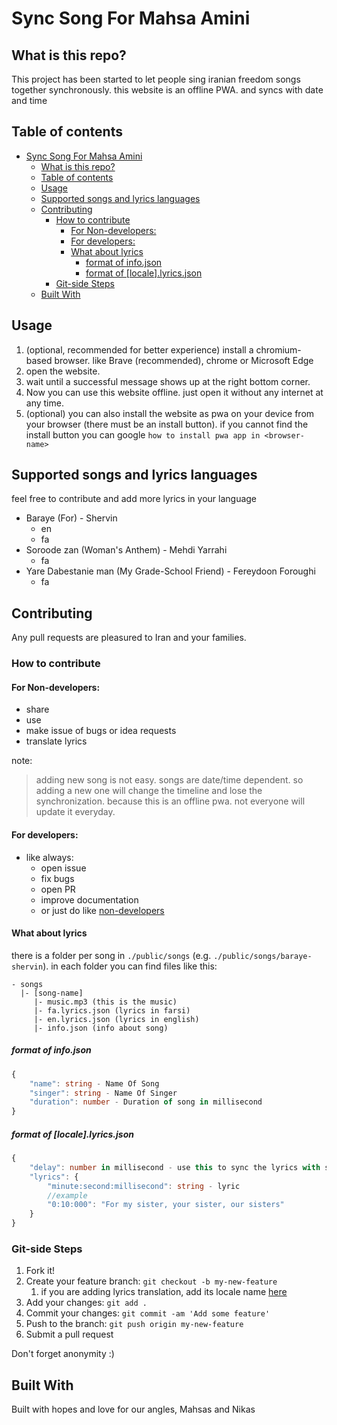 # Sync Song For Mahsa Amini


## What is this repo?
This project has been started to let people sing iranian freedom songs together synchronously. this website is an offline PWA. and syncs with date and time

## Table of contents

- [Sync Song For Mahsa Amini](#sync-song-for-mahsa-amini)
  - [What is this repo?](#what-is-this-repo)
  - [Table of contents](#table-of-contents)
  - [Usage](#usage)
  - [Supported songs and lyrics languages](#supported-songs-and-lyrics-languages)
  - [Contributing](#contributing)
    - [How to contribute](#how-to-contribute)
      - [For Non-developers:](#for-non-developers)
      - [For developers:](#for-developers)
      - [What about lyrics](#what-about-lyrics)
        - [format of info.json](#format-of-infojson)
        - [format of [locale].lyrics.json](#format-of-localelyricsjson)
    - [Git-side Steps](#git-side-steps)
  - [Built With](#built-with)

## Usage
1. (optional, recommended for better experience) install a chromium-based browser. like Brave (recommended), chrome or Microsoft Edge
2. open the website.
3. wait until a successful message shows up at the right bottom corner.
4. Now you can use this website offline. just open it without any internet at any time.
5. (optional) you can also install the website as pwa on your device from your browser (there must be an install button). if you cannot find the install button you can google `how to install pwa app in <browser-name>`

## Supported songs and lyrics languages
feel free to contribute and add more lyrics in your language

- Baraye (For) - Shervin
  - en
  - fa
- Soroode zan (Woman's Anthem) - Mehdi Yarrahi
  - fa
- Yare Dabestanie man (My Grade-School Friend) - Fereydoon Foroughi
  - fa

## Contributing

Any pull requests are pleasured to Iran and your families.

### How to contribute

#### For Non-developers:
- share
- use
- make issue of bugs or idea requests
- translate lyrics

note:
> adding new song is not easy. songs are date/time dependent. so adding a new one will change the timeline and lose the synchronization. because this is an offline pwa. not everyone will update it everyday.

#### For developers:
- like always:
  - open issue
  - fix bugs
  - open PR
  - improve documentation
  - or just do like [non-developers](#for-non-developers)

#### What about lyrics

there is a folder per song in `./public/songs` (e.g. `./public/songs/baraye-shervin`).
in each folder you can find files like this:
```
- songs
  |- [song-name]
     |- music.mp3 (this is the music)
     |- fa.lyrics.json (lyrics in farsi)
     |- en.lyrics.json (lyrics in english)
     |- info.json (info about song)
```

##### format of info.json
```ts
{
    "name": string - Name Of Song
    "singer": string - Name Of Singer
    "duration": number - Duration of song in millisecond
}
```

##### format of [locale].lyrics.json
```ts
{
    "delay": number in millisecond - use this to sync the lyrics with song by adding delay (can be negative)
    "lyrics": {
        "minute:second:millisecond": string - lyric
        //example
        "0:10:000": "For my sister, your sister, our sisters"
    }
}
```

### Git-side Steps

1.  Fork it!
2.  Create your feature branch: `git checkout -b my-new-feature`
    1.  if you are adding lyrics translation, add its locale name [here](#supported-songs-and-lyrics-languages)
3.  Add your changes: `git add .`
4.  Commit your changes: `git commit -am 'Add some feature'`
5.  Push to the branch: `git push origin my-new-feature`
6.  Submit a pull request

Don't forget anonymity :)

## Built With
Built with hopes and love for our angles, Mahsas and Nikas